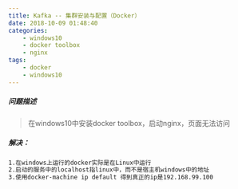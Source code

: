 ```yaml
---
title: Kafka -- 集群安装与配置（Docker）
date: 2018-10-09 01:48:40
categories:
    - windows10
    - docker toolbox
    - nginx
tags:
    - docker
    - windows10
---
```


##### 问题描述

> 在windows10中安装docker toolbox，启动nginx，页面无法访问

##### 解决：

```bash
1.在windows上运行的docker实际是在Linux中运行
2.启动的服务中的localhost指linux中，而不是宿主机windows中的地址
3.使用docker-machine ip default 得到真正的ip是192.168.99.100
```

